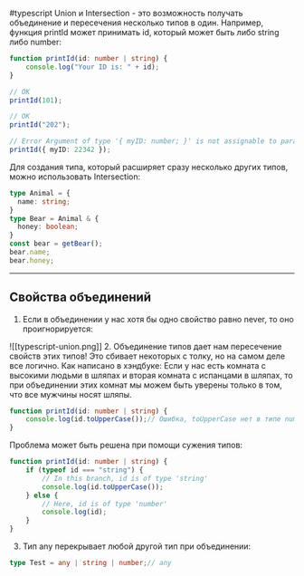 #typescript
Union и Intersection - это возможность получать объединение и пересечения несколько типов в один. Например, функция printId может принимать id, который может быть либо string либо number:

```ts
function printId(id: number | string) {
	console.log("Your ID is: " + id);
}

// OK
printId(101);

// OK
printId("202");

// Error Argument of type '{ myID: number; }' is not assignable to parameter of type 'string | number'.
printId({ myID: 22342 });
```

Для создания типа, который расширяет сразу несколько других типов, можно использовать Intersection:

```ts
type Animal = {
  name: string;
}  
type Bear = Animal & { 
  honey: boolean;
}  
const bear = getBear();
bear.name;
bear.honey;
```

---
## Свойства объединений

1. Если в объединении у нас хотя бы одно свойство равно never, то оно проигнорируется:

![[typescript-union.png]]
2. Объединение типов дает нам пересечение свойств этих типов! Это сбивает некоторых с толку, но на самом деле все логично. Как написано в хэндбуке: Если у нас есть комната с высокими людьми в шляпах и вторая комната с испанцами в шляпах, то при объединении этих комнат мы можем быть уверены только в том, что все мужчины носят шляпы.

```ts
function printId(id: number | string) {
	console.log(id.toUpperCase());// Ошибка, toUpperCase нет в типе number
}
```

Проблема может быть решена при помощи сужения типов:

```ts
function printId(id: number | string) {
	if (typeof id === "string") {
		// In this branch, id is of type 'string'
		console.log(id.toUpperCase());
	} else {
		// Here, id is of type 'number'
		console.log(id);
	}
}
```

3. Тип any перекрывает любой другой тип при объединении:

```ts
type Test = any | string | number;// any
```